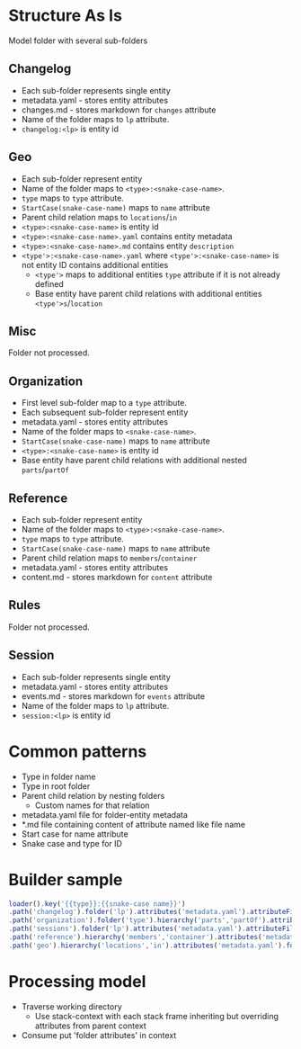 # Structure As Is
Model folder with several sub-folders
## Changelog
* Each sub-folder represents single entity
* metadata.yaml - stores entity attributes
* changes.md - stores markdown for `changes` attribute
* Name of the folder maps to `lp` attribute.
* `changelog:<lp>` is entity id

## Geo
* Each sub-folder represent entity
* Name of the folder maps to `<type>:<snake-case-name>`. 
* `type` maps to `type` attribute.
* `StartCase(snake-case-name)` maps to `name` attribute
* Parent child relation maps to `locations`/`in`
* `<type>:<snake-case-name>` is entity id
* `<type>:<snake-case-name>.yaml` contains entity metadata
* `<type>:<snake-case-name>.md` contains entity `description`
* `<type'>:<snake-case-name>.yaml` where `<type'>:<snake-case-name>` is not entity ID contains additional entities
  * `<type'>` maps to additional entities `type` attribute if it is not already defined
  * Base entity have parent child relations with additional entities `<type'>s`/`location`

## Misc
Folder not processed.
## Organization
* First level sub-folder map to a `type` attribute.
* Each subsequent sub-folder represent entity
* metadata.yaml - stores entity attributes
* Name of the folder maps to `<snake-case-name>`. 
* `StartCase(snake-case-name)` maps to `name` attribute
* `<type>:<snake-case-name>` is entity id
* Base entity have parent child relations with additional nested `parts`/`partOf`

## Reference
* Each sub-folder represent entity
* Name of the folder maps to `<type>:<snake-case-name>`. 
* `type` maps to `type` attribute.
* `StartCase(snake-case-name)` maps to `name` attribute
* Parent child relation maps to `members`/`container`
* metadata.yaml - stores entity attributes
* content.md - stores markdown for `content` attribute

## Rules
Folder not processed.
## Session
* Each sub-folder represents single entity
* metadata.yaml - stores entity attributes
* events.md - stores markdown for `events` attribute
* Name of the folder maps to `lp` attribute.
* `session:<lp>` is entity id

# Common patterns
* Type in folder name
* Type in root folder
* Parent child relation by nesting folders
  * Custom names for that relation
* metadata.yaml file for folder-entity metadata
* *.md file containing content of attribute named like file name
* Start case for name attribute
* Snake case and type for ID

# Builder sample

```javascript
loader().key('{{type}}:{{snake-case name}}')
.path('changelog').folder('lp').attributes('metadata.yaml').attributeFile('changes.md',/*'changes'*/).key('changelog:{{lp}}')
.path('organization').folder('type').hierarchy('parts','partOf').attributes('metadata.yaml').folder('snake-name').map('name','{{start-case snake-name}}')
.path('sessions').folder('lp').attributes('metadata.yaml').attributeFile('events.md',/*'events'*/).key('session:{{lp}}')
.path('reference').hierarchy('members','container').attributes('metadata.yaml').folder(\(.*):(.*)\,[null,'type','snake-name']).map('name','{{start-case snake-name}}').attributeFile('content.md',/*'content'*/)
.path('geo').hierarchy('locations','in').attributes('metadata.yaml').folder(\(.*):(.*)\,[null,'type','snake-name']).map('name','{{start-case snake-name}}').attributeFile('description.md',/*'events'*/).additional(file(\(.*):(.*)\,[null,'type','snake-name']).hierarchy('{{type}}s','locations'))
```

# Processing model
* Traverse working directory
  * Use stack-context with each stack frame inheriting but overriding attributes from parent context
* Consume put 'folder attributes' in context 
